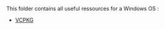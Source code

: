 This folder contains all useful ressources for a Windows OS :
- [VCPKG](https://github.com/BOREA-DENTAL/DocumentationsCobra/tree/master/Documentations/Developpement/Windows/VCPGK)

